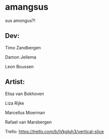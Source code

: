 # amangsus
sus amongus?!

## Dev:

Timo Zandbergen

Damon Jellema

Leon Boussen

## Artist:

Elisa van Bokhoven

Liza Rijke

Marcellus Moerman

Rafael van Marsbergen

Trello: https://trello.com/b/jVkgluh3/vertical-slice


